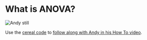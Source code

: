 # What is ANOVA?

![Andy still](https://img.youtube.com/vi/C1s0ZXNTheo/0.jpg) 

Use the [cereal code](https://github.com/sascommunities/sas-howto-tutorials/blob/master/anova/Cereal.sas) to [follow along with Andy in his How To video](https://www.youtube.com/watch?v=C1s0ZXNTheo&list=PLVV6eZFA22QwrXd6nSDU18E6XgXSMOs87).

